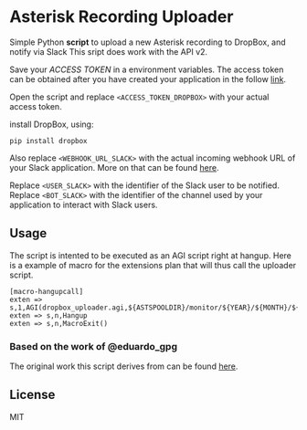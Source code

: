 # Asterisk Recording Uploader

Simple Python __script__ to upload a new Asterisk recording to DropBox, and notify via Slack
This sript does work with the API v2.

Save your _ACCESS TOKEN_ in a environment variables. The access token can be obtained after you have created your application in the follow <a href="https://www.dropbox.com/developers">link</a>.

Open the script and replace ```<ACCESS_TOKEN_DROPBOX>``` with your actual access token.

install DropBox, using:

```
pip install dropbox
```

Also replace ```<WEBHOOK_URL_SLACK>``` with the actual incoming webhook URL of your Slack application.
More on that can be found <a href="https://api.slack.com/incoming-webhooks">here</a>.

Replace ```<USER_SLACK>``` with the identifier of the Slack user to be notified.
Replace ```<BOT_SLACK>``` with the identifier of the channel used by your application to interact with Slack users.

## Usage

The script is intented to be executed as an AGI script right at hangup.
Here is a example of macro for the extensions plan that will thus call the uploader script.

```
[macro-hangupcall]
exten => s,1,AGI(dropbox_uploader.agi,${ASTSPOOLDIR}/monitor/${YEAR}/${MONTH}/${DAY}/${CDR(recordingfile)},/${CDR(recordingfile)})
exten => s,n,Hangup
exten => s,n,MacroExit()

```

### Based on the work of @eduardo_gpg

The original work this script derives from can be found <a href="https://github.com/eduardogpg/dropbox_uploader">here</a>.

License
----

MIT
